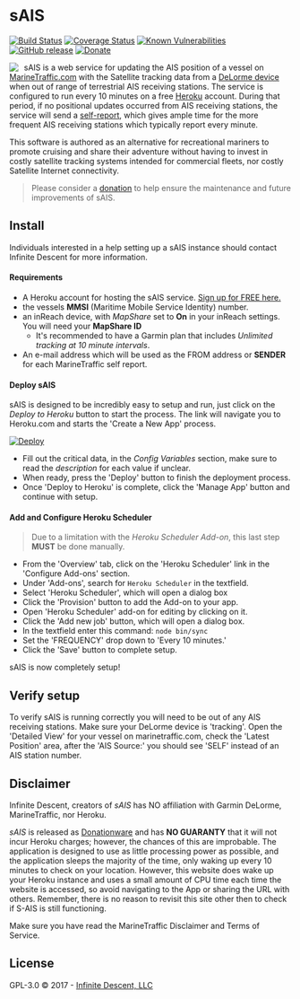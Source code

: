 sAIS
====
[![Build Status](https://travis-ci.org/infinitedescent/s-ais.svg)](https://travis-ci.org/infinitedescent/s-ais) [![Coverage Status](https://coveralls.io/repos/github/infinitedescent/s-ais/badge.svg)](https://coveralls.io/github/infinitedescent/s-ais) [![Known Vulnerabilities](https://snyk.io/test/github/infinitedescent/s-ais/badge.svg)](https://snyk.io/test/github/infinitedescent/s-ais) [![GitHub release](https://img.shields.io/github/release/infinitedescent/s-ais.svg)]()
[![Donate](https://img.shields.io/badge/Donate-PayPal-red.svg)](https://www.paypal.me/serverAIS)

<img align="left" style="margin-right: 10px;" src="https://user-images.githubusercontent.com/138324/27362054-5b760816-55e0-11e7-913c-49e4d8206e50.png"/>

sAIS is a web service for updating the AIS position of a vessel on [MarineTraffic.com](https://www.marinetraffic.com/) with the Satellite tracking data from a [DeLorme device](http://info.delorme.com/) when out of range of terrestrial AIS receiving stations.  The service is configured to run every 10 minutes on a free [Heroku](https://www.heroku.com) account.  During that period, if no positional updates occurred from AIS receiving stations, the service will send a [self-report](https://www.marinetraffic.com/en/p/report-your-own-position), which gives ample time for the more frequent AIS receiving stations which typically report every minute.

This software is authored as an alternative for recreational mariners to promote cruising and share their adventure without having to invest in costly satellite tracking systems intended for commercial fleets, nor costly Satellite Internet connectivity.

 > Please consider a [donation](https://www.paypal.me/serverAIS) to help ensure the maintenance and future improvements of sAIS.

Install
-------
Individuals interested in a help setting up a sAIS instance should contact Infinite Descent for more information.

#### Requirements
- A Heroku account for hosting the sAIS service. [Sign up for FREE here.](https://signup.heroku.com/)
- the vessels **MMSI** (Maritime Mobile Service Identity) number.
- an inReach device, with _MapShare_ set to **On** in your inReach settings. You will need your **MapShare ID**
	- It's recommended to have a Garmin plan that includes _Unlimited tracking at 10 minute intervals_.
- An e-mail address which will be used as the FROM address or **SENDER** for each MarineTraffic self report.

#### Deploy sAIS
sAIS is designed to be incredibly easy to setup and run, just click on the *Deploy to Heroku* button to start the process. The link will navigate you to Heroku.com and starts the 'Create a New App' process.

[![Deploy](https://www.herokucdn.com/deploy/button.svg)](https://heroku.com/deploy?template=https://github.com/infinitedescent/s-ais/tree/master)

- Fill out the critical data, in the _Config Variables_ section, make sure to read the _description_ for each value if unclear.
- When ready, press the 'Deploy' button to finish the deployment process.
- Once 'Deploy to Heroku' is complete, click the 'Manage App' button and continue with setup.

#### Add and Configure Heroku Scheduler
> Due to a limitation with the _Heroku Scheduler Add-on_, this last step **MUST** be done manually.

- From the 'Overview' tab, click on the 'Heroku Scheduler' link in the 'Configure Add-ons' section.
- Under 'Add-ons', search for ```Heroku Scheduler``` in the textfield.
- Select 'Heroku Scheduler', which will open a dialog box
- Click the 'Provision' button to add the Add-on to your app.
- Open 'Heroku Scheduler' add-on for editing by clicking on it.
- Click the 'Add new job' button, which will open a dialog box.
- In the textfield enter this command: ```node bin/sync```
- Set the 'FREQUENCY' drop down to 'Every 10 minutes.'
- Click the 'Save' button to complete setup.

sAIS is now completely setup!

Verify setup
----------------
To verify sAIS is running correctly you will need to be out of any AIS receiving stations.  Make sure your DeLorme device is 'tracking'. Open the 'Detailed View' for your vessel on marinetraffic.com, check the 'Latest Position' area, after the 'AIS Source:' you should see 'SELF' instead of an AIS station number.

Disclaimer
-----
Infinite Descent, creators of _sAIS_ has NO affiliation with Garmin DeLorme, MarineTraffic, nor Heroku.

_sAIS_ is released as [Donationware](https://en.wikipedia.org/wiki/Donationware) and has **NO GUARANTY** that it will not incur Heroku charges; however, the chances of this are improbable.  The application is designed to use as little processing power as possible, and the application sleeps the majority of the time, only waking up every 10 minutes to check on your location.  However, this website does wake up your Heroku instance and uses a small amount of CPU time each time the website is accessed, so avoid navigating to the App or sharing the URL with others.  Remember, there is no reason to revisit this site other then to check if S-AIS is still functioning.

Make sure you have read the MarineTraffic Disclaimer and Terms of Service.

License
-------
GPL-3.0 © 2017 - [Infinite Descent, LLC](http://infinitedescent.com)
